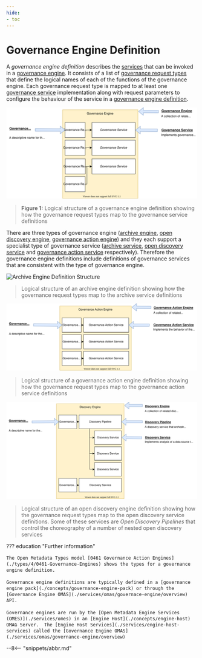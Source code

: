 ```yaml
---
hide:
- toc
---
```


<!-- SPDX-License-Identifier: CC-BY-4.0 -->
<!-- Copyright Contributors to the ODPi Egeria project. -->



# Governance Engine Definition

A *governance engine definition* describes the [services](./concepts/governance-service) that can be invoked in a [governance engine](./concepts/governance-engine).  It consists of a list of [governance request types](./concepts/governance-request-type) that define the logical names of each of the functions of the governance engine.  Each governance request type is mapped to at least one [governance service](./concepts/governance-service) implementation along with request parameters to configure the behaviour of the service in a [governance engine definition](./concepts/governance-engine).

![Governance Engine Definition Structure](./guides/developer/open-metadata-archives/governance-engine-definition.svg)
> **Figure 1:** Logical structure of a governance engine definition showing how the governance request types map to the governance service definitions

There are three types of governance engine ([archive engine](./concepts/archive-engine), [open discovery engine](./concepts/open-discovery-engine), [governance action engine](./concepts/governance-action-engine)) and they each support a specialist type of governance service ([archive service](./guides/developer/archive-services/overview), [open discovery service](./guides/developer/open-discovery-services/overview) and [governance action service](./guides/developer/governance-action-services/overview) respectively).  Therefore the governance engine definitions include definitions of governance services that are consistent with the type of governance engine.

![Archive Engine Definition Structure](./guides/developer/open-metadata-archives/archive-engine-definition.svg)
> Logical structure of an archive engine definition showing how the governance request types map to the archive service definitions

![Governance Action Engine Definition Structure](./guides/developer/open-metadata-archives/governance-action-engine-definition.svg)
> Logical structure of a governance action engine definition showing how the governance request types map to the governance action service definitions

![Open Discovery Engine Definition Structure](./guides/developer/open-metadata-archives/open-discovery-engine-definition.svg)
> Logical structure of an open discovery engine definition showing how the governance request types map to the open discovery service definitions.  Some of these services are *Open Discovery Pipelines* that control the choreography of a number of nested open discovery services


??? education "Further information"

    The Open Metadata Types model [0461 Governance Action Engines](./types/4/0461-Governance-Engines) shows the types for a governance engine definition.
    
    Governance engine definitions are typically defined in a [governance engine pack](./concepts/governance-engine-pack) or through the [Governance Engine OMAS](./services/omas/governace-engine/overview) API.

    Governance engines are run by the [Open Metadata Engine Services (OMES)](./services/omes) in an [Engine Host](./concepts/engine-host) OMAG Server.  The [Engine Host Services](./services/engine-host-services) called the [Governance Engine OMAS](./services/omas/governance-engine/overview)
  


--8<-- "snippets/abbr.md"